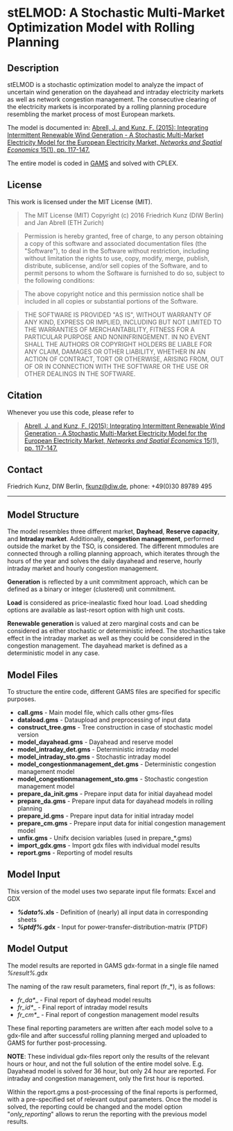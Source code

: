 # stELMOD: A Stochastic Multi-Market Optimization Model with Rolling Planning
## Description
stELMOD is a stochastic optimization model to analyze the impact of uncertain wind generation on the dayahead and intraday electricity markets as well as network congestion management. The consecutive clearing of the electricity markets is incorporated by a rolling planning procedure resembling the market process of most European markets.

The model is documented in:
[Abrell, J. and Kunz, F. (2015): Integrating Intermittent Renewable Wind Generation - A Stochastic Multi-Market Electricity Model for the European Electricity Market, *Networks and Spatial Economics* 15(1), pp. 117-147.](http://link.springer.com/article/10.1007/s11067-014-9272-4)

The entire model is coded in [GAMS](http://gams.com/) and solved with CPLEX.

## License
This work is licensed under the MIT License (MIT).

>The MIT License (MIT)
>Copyright (c) 2016 Friedrich Kunz (DIW Berlin) and Jan Abrell (ETH Zurich)

>Permission is hereby granted, free of charge, to any person obtaining a copy of this software and associated documentation files (the "Software"), to deal in the Software without restriction, including without limitation the rights to use, copy, modify, merge, publish, distribute, sublicense, and/or sell copies of the Software, and to permit persons to whom the Software is furnished to do so, subject to the following conditions:

>The above copyright notice and this permission notice shall be included in all copies or substantial portions of the Software.

>THE SOFTWARE IS PROVIDED "AS IS", WITHOUT WARRANTY OF ANY KIND, EXPRESS OR IMPLIED, INCLUDING BUT NOT LIMITED TO THE WARRANTIES OF MERCHANTABILITY, FITNESS FOR A PARTICULAR PURPOSE AND NONINFRINGEMENT. IN NO EVENT SHALL THE AUTHORS OR COPYRIGHT HOLDERS BE LIABLE FOR ANY CLAIM, DAMAGES OR OTHER LIABILITY, WHETHER IN AN ACTION OF CONTRACT, TORT OR OTHERWISE, ARISING FROM, OUT OF OR IN CONNECTION WITH THE SOFTWARE OR THE USE OR OTHER DEALINGS IN THE SOFTWARE.


## Citation
Whenever you use this code, please refer to
>[Abrell, J. and Kunz, F. (2015): Integrating Intermittent Renewable Wind Generation - A Stochastic Multi-Market Electricity Model for the European Electricity Market, *Networks and Spatial Economics* 15(1), pp. 117-147.](http://link.springer.com/article/10.1007/s11067-014-9272-4)

## Contact
Friedrich Kunz, DIW Berlin, [fkunz@diw.de](fkunz@diw.de), phone: +49(0)30 89789 495

___

## Model Structure
The model resembles three different market, **Dayhead**, **Reserve capacity**, and **Intraday market**. Additionally, **congestion management**, performed outside the market by the TSO, is considered. The different mmodules are connected through a rolling planning approach, which iterates through the hours of the year and solves the daily dayahead and reserve, hourly intraday market and hourly congestion management.

**Generation** is reflected by a unit commitment approach, which can be defined as a binary or integer (clustered) unit commitment.

**Load** is considered as price-inealastic fixed hour load. Load shedding options are available as last-resort option with high unit costs.

**Renewable generation** is valued at zero marginal costs and can be considered as either stochastic or deterministic infeed. The stochastics take effect in the intraday market as well as they could be considered in the congestion management. The dayahead market is defined as a deterministic model in any case.


## Model Files
To structure the entire code, different GAMS files are specified for specific purposes.

- **call.gms** - Main model file, which calls other gms-files
- **dataload.gms** - Dataupload and preprocessing of input data
- **construct_tree.gms** - Tree construction in case of stochastic model version
- **model_dayahead.gms** - Dayahead and reserve model
- **model_intraday_det.gms** - Deterministic intraday model
- **model_intraday_sto.gms** - Stochastic intraday model
- **model_congestionmanagement_det.gms** - Deterministic congestion management model
- **model_congestionmanagement_sto.gms** - Stochastic congestion management model
- **prepare_da_init.gms** - Prepare input data for initial dayahead model
- **prepare_da.gms** - Prepare input data for dayahead models in rolling planning
- **prepare_id.gms** - Prepare input data for initial intraday model
- **prepare_cm.gms** - Prepare input data for initial congestion management model
- **unfix.gms** - Unifx decision variables (used in prepare_*.gms)
- **import_gdx.gms** - Import gdx files with individual model results
- **report.gms** - Reporting of model results


## Model Input
This version of the model uses two separate input file formats: Excel and GDX

- **_%data%_.xls** - Definition of (nearly) all input data in corresponding sheets
- **_%ptdf%_.gdx** - Input for power-transfer-distribution-matrix (PTDF)


## Model Output
The model results are reported in GAMS gdx-format in a single file named _%result%_.gdx

The naming of the raw result parameters, final report (fr_*), is as follows:
- __fr_da_*__ - Final report of dayhead model results
- __fr_id_*__ - Final report of intraday model results
- __fr_cm_*__ - Final report of congestion management model results

These final reporting parameters are written after each model solve to a gdx-file and after successful rolling planning merged and uploaded to GAMS for further post-processing. 

**NOTE**: These individual gdx-files report only the results of the relevant hours or hour, and not the full solution of the entire model solve. E.g. Dayahead model is solved for 36 hour, but only 24 hour are reported. For intraday and congestion management, only the first hour is reported.

Within the report.gms a post-processing of the final reports is performed, with a pre-specified set of relevant output parameters. Once the model is solved, the reporting could be changed and the model option "_only_reporting_" allows to rerun the reporting with the previous model results.